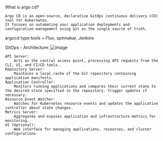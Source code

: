 What is argo cd?

```
Argo CD is an open-source, declarative GitOps continuous delivery (CD) tool for Kubernetes. 
It focuses on automating your application deployments and configuration management using Git as the single source of truth.
```
argocd type tools = Flux, spinnakar, Jenkinx


GitOps - Architecture:
![image](https://github.com/devopsmails/devops/assets/119680288/d0c0f755-7158-43cf-9aa1-645840905927)


```
API Server: 
    Acts as the central access point, processing API requests from the CLI, UI, and CI/CD tools.
Repository Server: 
    Maintains a local cache of the Git repository containing application manifests.
Application Controller: 
    Monitors running applications and compares their current state to the desired state specified in the repository. Trigger updates if necessary.
Resource Event Watcher: 
    Watches for Kubernetes resource events and updates the application controller about state changes.
Metrics Server: 
    Aggregates and exposes application and infrastructure metrics for monitoring.
UI (Optional): 
    Web interface for managing applications, resources, and cluster configurations.
```
